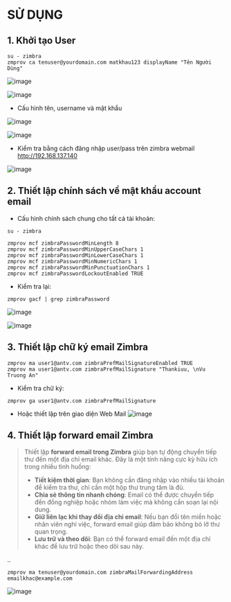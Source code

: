# SỬ DỤNG

## 1. Khởi tạo User
```bash!
su - zimbra
zmprov ca tenuser@yourdomain.com matkhau123 displayName "Tên Người Dùng"
```
![image](https://github.com/user-attachments/assets/8399b737-4aa3-4f23-ad47-d11b31730148)

![image](https://github.com/user-attachments/assets/d8b8ef9d-110f-4595-86c3-20d2acfad111)
- Cấu hình tên, username và mật khẩu

![image](https://github.com/user-attachments/assets/59c46993-8c34-4c49-8e34-ebfad9b57621)

![image](https://github.com/user-attachments/assets/9a2d3b08-b6b4-4475-8712-a25b374bfb3e)

- Kiểm tra bằng cách đăng nhập user/pass trên zimbra webmail http://192.168.137.140

![image](https://github.com/user-attachments/assets/c53a9440-856d-4dcc-b97c-3e54cb4a8728)

## 2. Thiết lập chính sách về mật khẩu account email
- Cấu hình chính sách chung cho tất cả tài khoản:
```bash!
su - zimbra

zmprov mcf zimbraPasswordMinLength 8
zmprov mcf zimbraPasswordMinUpperCaseChars 1
zmprov mcf zimbraPasswordMinLowerCaseChars 1
zmprov mcf zimbraPasswordMinNumericChars 1
zmprov mcf zimbraPasswordMinPunctuationChars 1
zmprov mcf zimbraPasswordLockoutEnabled TRUE
```
- Kiểm tra lại:
```bash!
zmprov gacf | grep zimbraPassword
```
![image](https://github.com/user-attachments/assets/1ab1aa3d-abed-453a-9dff-9f035ce69973)

![image](https://github.com/user-attachments/assets/14b6c687-6203-4c0f-acbf-cb8eef9d12ea)

## 3. Thiết lập chữ ký email Zimbra
```bash!
zmprov ma user1@antv.com zimbraPrefMailSignatureEnabled TRUE
zmprov ma user1@antv.com zimbraPrefMailSignature "Thankiuu, \nVu Truong An"
```
- Kiểm tra chữ ký:
```bash!
zmprov ga user1@antv.com zimbraPrefMailSignature
```
- Hoặc thiết lập trên giao diện Web Mail
![image](https://github.com/user-attachments/assets/fe00d806-6397-49ad-abf9-9c9be076df83)

## 4. Thiết lập forward email Zimbra
> Thiết lập **forward email trong Zimbra** giúp bạn tự động chuyển tiếp thư đến một địa chỉ email khác. Đây là một tính năng cực kỳ hữu ích trong nhiều tình huống:
> 
> - **Tiết kiệm thời gian**: Bạn không cần đăng nhập vào nhiều tài khoản để kiểm tra thư, chỉ cần một hộp thư trung tâm là đủ.
> - **Chia sẻ thông tin nhanh chóng**: Email có thể được chuyển tiếp đến đồng nghiệp hoặc nhóm làm việc mà không cần soạn lại nội dung.
> - **Giữ liên lạc khi thay đổi địa chỉ email**: Nếu bạn đổi tên miền hoặc nhân viên nghỉ việc, forward email giúp đảm bảo không bỏ lỡ thư quan trọng.
> - **Lưu trữ và theo dõi**: Bạn có thể forward email đến một địa chỉ khác để lưu trữ hoặc theo dõi sau này.

..

```
zmprov ma tenuser@yourdomain.com zimbraMailForwardingAddress emailkhac@example.com
```

![image](https://github.com/user-attachments/assets/124d481e-19e6-4188-840a-4f4f04856f03)

